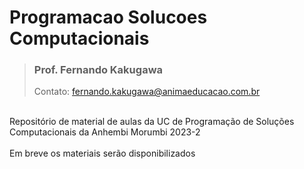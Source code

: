 # Programacao Solucoes Computacionais
> <h3>Prof. Fernando Kakugawa</h3>
> Contato: <a href="mailto:fernando.kakugawa@animaeducacao.com.br">fernando.kakugawa@animaeducacao.com.br</a><br>

<br>
Repositório de material de aulas da UC de Programação de Soluções Computacionais da Anhembi Morumbi 2023-2
<br>
<br>
Em breve os materiais serão disponibilizados
